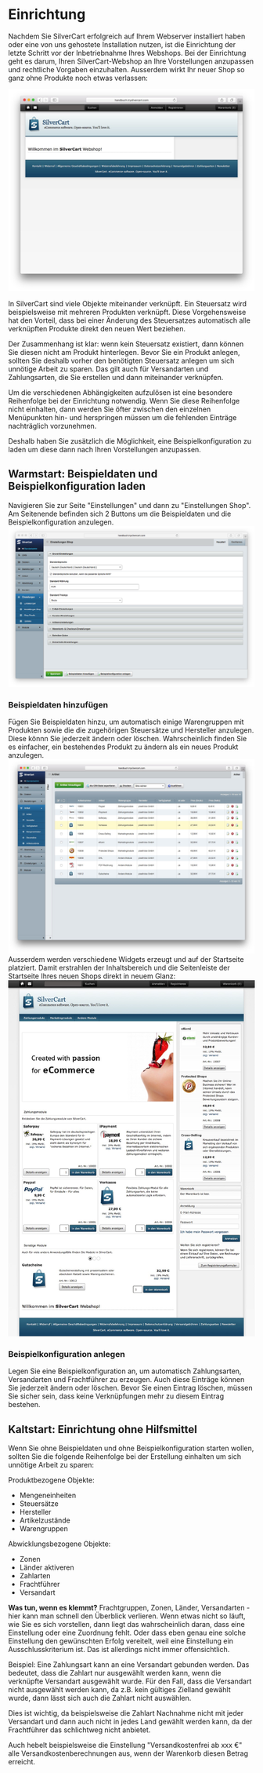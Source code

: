 # Einrichtung
Nachdem Sie SilverCart erfolgreich auf Ihrem Webserver installiert haben oder eine von uns gehostete Installation nutzen, ist die Einrichtung der letzte Schritt vor der Inbetriebnahme Ihres Webshops. Bei der Einrichtung geht es darum, Ihren SilverCart-Webshop an Ihre Vorstellungen anzupassen und rechtliche Vorgaben einzuhalten. Ausserdem wirkt Ihr neuer Shop so ganz ohne Produkte noch etwas verlassen:

![Leere Startseite nach der Shopinstallation](_images/einrichtung_startseite_leer.jpg)

In SilverCart sind viele Objekte miteinander verknüpft. Ein Steuersatz wird beispielsweise mit mehreren Produkten verknüpft. Diese Vorgehensweise hat den Vorteil, dass bei einer Änderung des Steuersatzes automatisch alle verknüpften Produkte direkt den neuen Wert beziehen. 

Der Zusammenhang ist klar: wenn kein Steuersatz existiert, dann können Sie diesen nicht am Produkt hinterlegen. 
Bevor Sie ein Produkt anlegen, sollten Sie deshalb vorher den benötigten Steuersatz anlegen um sich unnötige Arbeit zu sparen. 
Das gilt auch für Versandarten und Zahlungsarten, die Sie erstellen und dann miteinander verknüpfen. 

Um die verschiedenen Abhängigkeiten aufzulösen ist eine besondere Reihenfolge bei der Einrichtung notwendig. Wenn Sie diese Reihenfolge nicht einhalten, dann werden Sie öfter zwischen den einzelnen Menüpunkten hin- und herspringen müssen um die fehlenden Einträge nachträglich vorzunehmen.

Deshalb haben Sie zusätzlich die Möglichkeit, eine Beispielkonfiguration zu laden um diese dann nach Ihren Vorstellungen anzupassen. 

## Warmstart: Beispieldaten und Beispielkonfiguration laden
Navigieren Sie zur Seite "Einstellungen" und dann zu "Einstellungen Shop". Am Seitenende befinden sich 2 Buttons um die Beispieldaten und die Beispielkonfiguration anzulegen.
![Beispieldaten und Beispielkonfiguration laden](_images/einrichtung_beispielkonfiguration.png)

### Beispieldaten hinzufügen
Fügen Sie Beispieldaten hinzu, um automatisch einige Warengruppen mit Produkten sowie die die zugehörigen Steuersätze und Hersteller anzulegen. Diese könnn Sie jederzeit ändern oder löschen. Wahrscheinlich finden Sie es einfacher, ein bestehendes Produkt zu ändern als ein neues Produkt anzulegen.
![Automatisch erzeugte Produkte](_images/einrichtung_erzeugte_produkte.jpg)
Ausserdem werden verschiedene Widgets erzeugt und auf der Startseite platziert. Damit erstrahlen der Inhaltsbereich und die Seitenleiste der Startseite Ihres neuen Shops direkt in neuem Glanz:
![Neue Startseite mit Beispieldaten](_images/einrichtung_startseite_voll.jpg)

### Beispielkonfiguration anlegen
Legen Sie eine Beispielkonfiguration an, um automatisch Zahlungsarten, Versandarten und Frachtführer zu erzeugen. Auch diese Einträge können Sie jederzeit ändern oder löschen. Bevor Sie einen Eintrag löschen, müssen Sie sicher sein, dass keine Verknüpfungen mehr zu diesem Eintrag bestehen. 

## Kaltstart: Einrichtung ohne Hilfsmittel
Wenn Sie ohne Beispieldaten und ohne Beispielkonfiguration starten wollen, sollten Sie die folgende Reihenfolge bei der Erstellung einhalten um sich unnötige Arbeit zu sparen:

Produktbezogene Objekte:
- Mengeneinheiten
- Steuersätze
- Hersteller
- Artikelzustände
- Warengruppen

Abwicklungsbezogene Objekte:
- Zonen
- Länder aktiveren
- Zahlarten
- Frachtführer
- Versandart

**Was tun, wenn es klemmt?**
Frachtgruppen, Zonen, Länder, Versandarten - hier kann man schnell den Überblick verlieren. Wenn etwas nicht so läuft, wie Sie es sich vorstellen, dann liegt das wahrscheinlich daran,
dass eine Einstellung oder eine Zuordnung fehlt. Oder dass eben genau eine solche Einstellung den gewünschten Erfolg vereitelt, weil eine Einstellung ein Ausschlusskriterium ist. Das ist allerdings nicht immer offensichtlich.

Beispiel: Eine Zahlungsart kann an eine Versandart gebunden werden. Das bedeutet, dass die Zahlart nur ausgewählt werden kann, wenn die verknüpfte Versandart ausgewählt wurde.
Für den Fall, dass die Versandart nicht ausgewählt werden kann, da z.B. kein gültiges Zielland gewählt wurde, dann lässt sich auch die Zahlart nicht auswählen.

Dies ist wichtig, da beispielsweise die Zahlart Nachnahme nicht mit jeder Versandart und dann auch nicht in jedes Land gewählt werden kann, da der Frachtführer das schlichtweg nicht anbietet.

Auch hebelt beispielsweise die Einstellung "Versandkostenfrei ab xxx €" alle Versandkostenberechnungen aus, wenn der Warenkorb diesen Betrag erreicht. 

